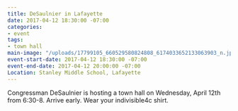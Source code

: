 ```yaml
---
title: DeSaulnier in Lafayette
date: 2017-04-12 18:30:00 -07:00
categories:
- event
tags:
- town hall
main-image: "/uploads/17799105_660529580824808_6174033652133063903_n.jpg"
event-start-date: 2017-04-12 18:30:00 -07:00
event-end-date: 2017-04-12 20:00:00 -07:00
Location: Stanley Middle School, Lafayette
---
```


Congressman DeSaulnier is hosting a town hall on Wednesday, April 12th from 6:30-8. Arrive early. Wear your indivisible4c shirt.